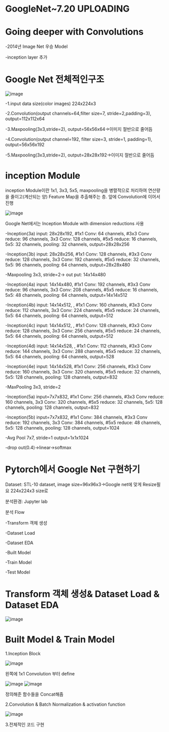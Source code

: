 # GoogleNet~7.20 UPLOADING 

Going deeper with Convolutions
======

-2014년 Image Net 우승 Model

-inception layer 추가

Google Net 전체적인구조
=======================

![image](https://user-images.githubusercontent.com/104436260/179454596-ab4a46d9-baf7-4289-8b7c-7b9405fc3aea.png)

-1.input data size(color images) 224x224x3

-2.Convolution(output channels=64,filter size=7, stride=2,padding=3), output=112x112x64

-3.Maxpooling(3x3,stride=2), output=56x56x64->이미지 절반으로 줄어듬

-4.Convolution(output channel=192, filter size=3, stride=1, padding=1), output=56x56x192

-5.Maxpooling(3x3,stride=2), output=28x28x192->이미지 절반으로 줄어듬

inception Module
====================

inception Module이란 1x1, 3x3, 5x5, maxpooling을 병렬적으로 처리하여 연산량을 줄이고(계산되는 양) Feature Map을 추출해주는 층. 앞에 Convolution에 이어서 진행

![image](https://user-images.githubusercontent.com/104436260/179454452-ef6b51e1-d645-4053-83a1-ce208fc79e36.png)

Google Net에서는 Inception Module with dimension reductions 사용

-Inception(3a) input: 28x28x192, #1x1 Conv: 64 channels, #3x3 Conv reduce: 96 channels, 3x3 Conv: 128 channels, #5x5 reduce: 16 channels, 5x5: 32 channels, pooling: 32 channels, output=28x28x256

-Inception(3b) input: 28x28x256, #1x1 Conv: 128 channels, #3x3 Conv reduce: 128 channels, 3x3 Conv: 192 channels, #5x5 reduce: 32 channels, 5x5: 96 channels, pooling: 64 channels, output=28x28x480

-Maxpooling 3x3, stride=2-> out put: 14x14x480

-Inception(4a) input: 14x14x480, #1x1 Conv: 192 channels, #3x3 Conv reduce: 96 channels, 3x3 Conv: 208 channels, #5x5 reduce: 16 channels, 5x5: 48 channels, pooling: 64 channels, output=14x14x512

-Inception(4b) input: 14x14x512, , #1x1 Conv: 160 channels, #3x3 Conv reduce: 112 channels, 3x3 Conv: 224 channels, #5x5 reduce: 24 channels, 5x5: 64 channels, pooling: 64 channels, output=512

-Inception(4c) input: 14x14x512, , #1x1 Conv: 128 channels, #3x3 Conv reduce: 128 channels, 3x3 Conv: 256 channels, #5x5 reduce: 24 channels, 5x5: 64 channels, pooling: 64 channels, output=512

-Inception(4d) input: 14x14x528, , #1x1 Conv: 112 channels, #3x3 Conv reduce: 144 channels, 3x3 Conv: 288 channels, #5x5 reduce: 32 channels, 5x5: 64 channels, pooling: 64 channels, output=528

-Inception(4e) input: 14x14x528, #1x1 Conv: 256 channels, #3x3 Conv reduce: 160 channels, 3x3 Conv: 320 channels, #5x5 reduce: 32 channels, 5x5: 128 channels, pooling: 128 channels, output=832

-MaxPooling 3x3, stride=2

-Inception(5a) input=7x7x832, #1x1 Conv: 256 channels, #3x3 Conv reduce: 160 channels, 3x3 Conv: 320 channels, #5x5 reduce: 32 channels, 5x5: 128 channels, pooling: 128 channels, output=832

-Inception(5b) input=7x7x832, #1x1 Conv: 384 channels, #3x3 Conv reduce: 192 channels, 3x3 Conv: 384 channels, #5x5 reduce: 48 channels, 5x5: 128 channels, pooling: 128 channels, output=1024

-Avg Pool 7x7, stride=1 output=1x1x1024

-drop out(0.4)->linear->softmax

Pytorch에서 Google Net 구현하기
======
Dataset: STL-10 dataset, image size=96x96x3->Google net에 맞게 Resize필요 224x224x3 size로

분석환경: Jupyter lab

분석 Flow

-Transform 객체 생성

-Dataset Load

-Dataset EDA

-Built Model

-Train Model

-Test Model


Transform 객체 생성& Dataset Load & Dataset EDA
=====

![image](https://user-images.githubusercontent.com/104436260/180103614-3a0fc17d-7e17-4bea-b0bf-8b5586b7f269.png)


Built Model & Train Model 
======

1.Inception Block

![image](https://user-images.githubusercontent.com/104436260/179674809-048b7afa-b914-45b7-a648-00b1ae836f77.png)

왼쪽에 1x1 Convolution 부터 define

![image](https://user-images.githubusercontent.com/104436260/179674995-0db254fe-421c-4157-b93c-a64d80bb937a.png)
![image](https://user-images.githubusercontent.com/104436260/179675261-7edf73c5-f6d1-421e-bbd3-1d975cf63a3c.png)

정의해준 함수들을 Concat해줌


2.Convolution & Batch Normalization & activation function 

![image](https://user-images.githubusercontent.com/104436260/179680795-94515f5d-acac-4e4b-8bb4-51523fc6c44b.png)



3.전체적인 코드 구현

